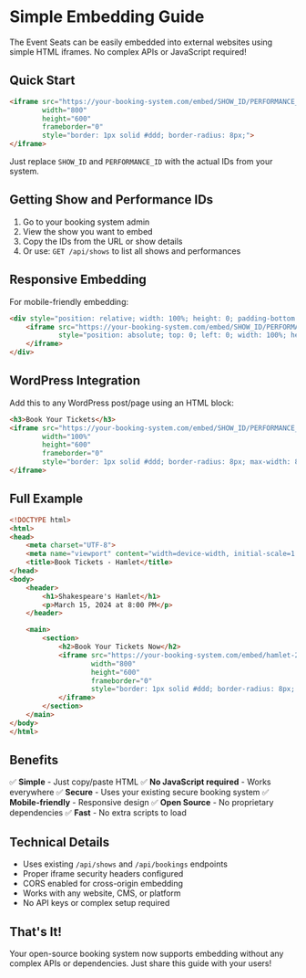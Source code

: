 # Simple Embedding Guide

The Event Seats can be easily embedded into external websites using simple HTML iframes. No complex APIs or JavaScript required!

## Quick Start

```html
<iframe src="https://your-booking-system.com/embed/SHOW_ID/PERFORMANCE_ID"
        width="800"
        height="600"
        frameborder="0"
        style="border: 1px solid #ddd; border-radius: 8px;">
</iframe>
```

Just replace `SHOW_ID` and `PERFORMANCE_ID` with the actual IDs from your system.

## Getting Show and Performance IDs

1. Go to your booking system admin
2. View the show you want to embed
3. Copy the IDs from the URL or show details
4. Or use: `GET /api/shows` to list all shows and performances

## Responsive Embedding

For mobile-friendly embedding:

```html
<div style="position: relative; width: 100%; height: 0; padding-bottom: 75%; overflow: hidden; border: 1px solid #ddd; border-radius: 8px;">
    <iframe src="https://your-booking-system.com/embed/SHOW_ID/PERFORMANCE_ID"
            style="position: absolute; top: 0; left: 0; width: 100%; height: 100%; border: 0;">
    </iframe>
</div>
```

## WordPress Integration

Add this to any WordPress post/page using an HTML block:

```html
<h3>Book Your Tickets</h3>
<iframe src="https://your-booking-system.com/embed/SHOW_ID/PERFORMANCE_ID"
        width="100%"
        height="600"
        frameborder="0"
        style="border: 1px solid #ddd; border-radius: 8px; max-width: 800px;">
</iframe>
```

## Full Example

```html
<!DOCTYPE html>
<html>
<head>
    <meta charset="UTF-8">
    <meta name="viewport" content="width=device-width, initial-scale=1.0">
    <title>Book Tickets - Hamlet</title>
</head>
<body>
    <header>
        <h1>Shakespeare's Hamlet</h1>
        <p>March 15, 2024 at 8:00 PM</p>
    </header>

    <main>
        <section>
            <h2>Book Your Tickets Now</h2>
            <iframe src="https://your-booking-system.com/embed/hamlet-2024/march-15-8pm"
                    width="800"
                    height="600"
                    frameborder="0"
                    style="border: 1px solid #ddd; border-radius: 8px; max-width: 100%;">
            </iframe>
        </section>
    </main>
</body>
</html>
```

## Benefits

✅ **Simple** - Just copy/paste HTML
✅ **No JavaScript required** - Works everywhere
✅ **Secure** - Uses your existing secure booking system
✅ **Mobile-friendly** - Responsive design
✅ **Open Source** - No proprietary dependencies
✅ **Fast** - No extra scripts to load

## Technical Details

- Uses existing `/api/shows` and `/api/bookings` endpoints
- Proper iframe security headers configured
- CORS enabled for cross-origin embedding
- Works with any website, CMS, or platform
- No API keys or complex setup required

## That's It!

Your open-source booking system now supports embedding without any complex APIs or dependencies. Just share this guide with your users!